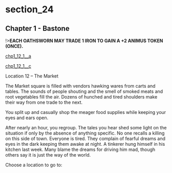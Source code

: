 
# section_24

## Chapter 1 - Bastone

!>**EACH OATHSWORN MAY TRADE 1 IRON TO GAIN A +2 ANIMUS TOKEN (ONCE).**  

[chp1_12_1__a](../../decomp/app/src/main/res/raw/chp1_12_1__a.mp3 ':include :type=audio')

[chp1_12_1__c](../../decomp/app/src/main/res/raw/chp1_12_1__c.mp3 ':include :type=audio')

Location 12 – The Market

The Market square is filled with vendors hawking wares from carts and tables. The sounds of people shouting and the smell of smoked meats and root vegetables fill the air. Dozens of hunched and tired shoulders make their way from one trade to the next.

You split up and casually shop the meager food supplies while keeping your eyes and ears open.

After nearly an hour, you regroup. The tales you hear shed some light on the situation if only by the absence of anything specific. No one recalls a killing on this side of town. Everyone is tired. They complain of fearful dreams and eyes in the dark keeping them awake at night. A tinkerer hung himself in his kitchen last week. Many blame the dreams for driving him mad, though others say it is just the way of the world.


Choose a location to go to:


